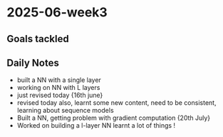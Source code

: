 # 2025-06-week3

## Goals tackled

## Daily Notes
- built a NN with a single layer
- working on NN with L layers
- just revised today {16th june}
- revised today also, learnt some new content, need to be consistent, learning about sequence models
- Built a NN, getting problem with gradient computation {20th July}
- Worked on building a l-layer NN learnt a lot of things !